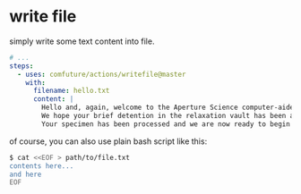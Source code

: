 # write file

simply write some text content into file.

```yaml
# ...
steps:
  - uses: comfuture/actions/writefile@master
    with:
      filename: hello.txt
      content: |
        Hello and, again, welcome to the Aperture Science computer-aided enrichment center.
        We hope your brief detention in the relaxation vault has been a pleasant one.
        Your specimen has been processed and we are now ready to begin the test proper.
```

of course, you can also use plain bash script like this:

```bash
$ cat <<EOF > path/to/file.txt
contents here...
and here
EOF
```

